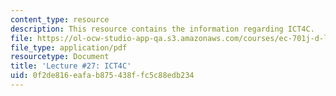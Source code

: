 ```yaml
---
content_type: resource
description: This resource contains the information regarding ICT4C.
file: https://ol-ocw-studio-app-qa.s3.amazonaws.com/courses/ec-701j-d-lab-i-development-fall-2009/0f2de816eafab875438ffc5c88edb234_MITEC_701JF09_lec27_nb.pdf
file_type: application/pdf
resourcetype: Document
title: 'Lecture #27: ICT4C'
uid: 0f2de816-eafa-b875-438f-fc5c88edb234
---
```

